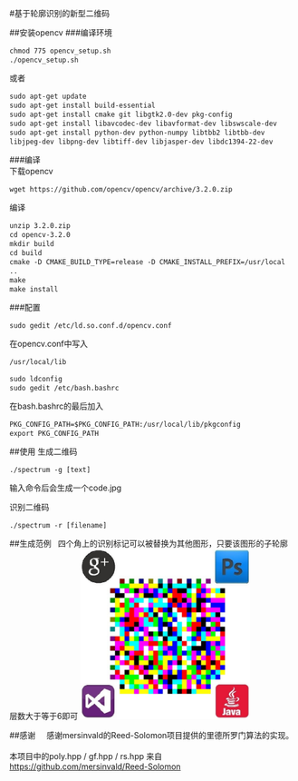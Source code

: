 #基于轮廓识别的新型二维码   
   
##安装opencv
###编译环境
```
chmod 775 opencv_setup.sh
./opencv_setup.sh
```
或者
```
sudo apt-get update
sudo apt-get install build-essential
sudo apt-get install cmake git libgtk2.0-dev pkg-config
sudo apt-get install libavcodec-dev libavformat-dev libswscale-dev
sudo apt-get install python-dev python-numpy libtbb2 libtbb-dev libjpeg-dev libpng-dev libtiff-dev libjasper-dev libdc1394-22-dev
```
###编译   
下载opencv
```
wget https://github.com/opencv/opencv/archive/3.2.0.zip
```
编译
```
unzip 3.2.0.zip
cd opencv-3.2.0
mkdir build
cd build
cmake -D CMAKE_BUILD_TYPE=release -D CMAKE_INSTALL_PREFIX=/usr/local ..
make
make install
```
###配置
```
sudo gedit /etc/ld.so.conf.d/opencv.conf
```
在opencv.conf中写入
```
/usr/local/lib
```
        
```
sudo ldconfig
sudo gedit /etc/bash.bashrc
```
在bash.bashrc的最后加入
```
PKG_CONFIG_PATH=$PKG_CONFIG_PATH:/usr/local/lib/pkgconfig
export PKG_CONFIG_PATH
```
##使用
生成二维码   
```
./spectrum -g [text]
```
输入命令后会生成一个code.jpg

识别二维码
```
./spectrum -r [filename]
```
##生成范例   
四个角上的识别标记可以被替换为其他图形，只要该图形的子轮廓层数大于等于6即可
<img src="https://github.com/Borelset/spectrum/blob/master/code.jpg" width = "300" height = "300" />
    

##感谢    
感谢mersinvald的Reed-Solomon项目提供的里德所罗门算法的实现。        
本项目中的poly.hpp / gf.hpp / rs.hpp 来自       
https://github.com/mersinvald/Reed-Solomon
